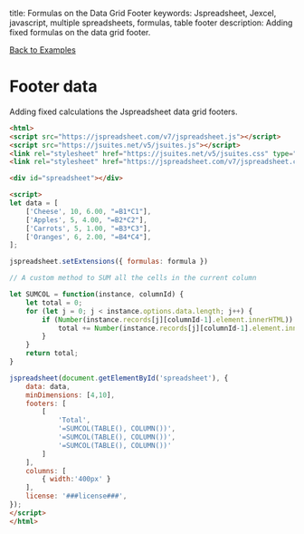 title: Formulas on the Data Grid Footer
keywords: Jspreadsheet, Jexcel, javascript, multiple spreadsheets, formulas, table footer
description: Adding fixed formulas on the data grid footer.

[Back to Examples](/docs/v7/examples "Back to the examples section")

# Footer data

Adding fixed calculations the Jspreadsheet data grid footers.

```html
<html>
<script src="https://jspreadsheet.com/v7/jspreadsheet.js"></script>
<script src="https://jsuites.net/v5/jsuites.js"></script>
<link rel="stylesheet" href="https://jsuites.net/v5/jsuites.css" type="text/css" />
<link rel="stylesheet" href="https://jspreadsheet.com/v7/jspreadsheet.css" type="text/css" />

<div id="spreadsheet"></div>

<script>
let data = [
    ['Cheese', 10, 6.00, "=B1*C1"],
    ['Apples', 5, 4.00, "=B2*C2"],
    ['Carrots', 5, 1.00, "=B3*C3"],
    ['Oranges', 6, 2.00, "=B4*C4"],
];

jspreadsheet.setExtensions({ formulas: formula })

// A custom method to SUM all the cells in the current column

let SUMCOL = function(instance, columnId) {
    let total = 0;
    for (let j = 0; j < instance.options.data.length; j++) {
        if (Number(instance.records[j][columnId-1].element.innerHTML)) {
            total += Number(instance.records[j][columnId-1].element.innerHTML);
        }
    }
    return total;
}

jspreadsheet(document.getElementById('spreadsheet'), {
    data: data,
    minDimensions: [4,10],
    footers: [
        [
            'Total',
            '=SUMCOL(TABLE(), COLUMN())',
            '=SUMCOL(TABLE(), COLUMN())',
            '=SUMCOL(TABLE(), COLUMN())'
        ]
    ],
    columns: [
        { width:'400px' }
    ],
    license: '###license###',
});
</script>
</html>
```
  
